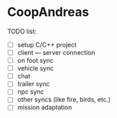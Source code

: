# CoopAndreas
TODO list:
- [ ] setup C/C++ project
- [ ] client — server connection
- [ ] on foot sync
- [ ] vehicle sync
- [ ] chat
- [ ] trailer sync
- [ ] npc sync
- [ ] other syncs (like fire, birds, etc.)
- [ ] mission adaptation
